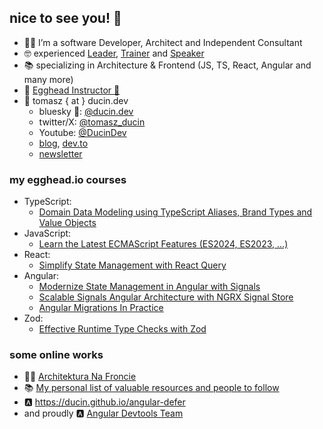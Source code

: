 ## nice to see you! 🙂

- 🧑‍💻 I’m a software Developer, Architect and Independent Consultant
- 🤓 experienced [Leader](https://ducin.dev), [Trainer](https://ducin.dev/trainings) and [Speaker](https://ducin.dev/archive)
- 📚 specializing in Architecture & Frontend (JS, TS, React, Angular and many more)
- 🥚 [Egghead Instructor 🎥](https://bit.ly/ducin-egghead)
- 👋 tomasz { at } ducin.dev
  - bluesky 🦋: [@ducin.dev](https://bsky.app/profile/ducin.dev)
  - twitter/X: [@tomasz_ducin](https://twitter.com/tomasz_ducin)
  - Youtube: [@DucinDev](https://www.youtube.com/@DucinDev)
  - [blog](https://ducin.dev/blog), [dev.to](https://dev.to/ducin)
  - [newsletter](https://ducin.dev/newsletter)

### my egghead.io courses

- TypeScript:
  - [Domain Data Modeling using TypeScript Aliases, Brand Types and Value Objects](https://egghead.io/courses/domain-data-modeling-using-typescript-aliases-brand-types-and-value-objects-4daf0ac1)
- JavaScript:
  - [Learn the Latest ECMAScript Features (ES2024, ES2023, ...)](https://egghead.io/courses/learn-the-latest-ecmascript-features-es2024-es2023-9112d52a?af=https://app.egghead.io/s/npr32)
- React:
  - [Simplify State Management with React Query](https://egghead.io/courses/simplify-state-management-with-react-query-0d92fbf3)
- Angular:
  - [Modernize State Management in Angular with Signals](https://egghead.io/courses/modernize-state-management-in-angular-with-signals-6e7ea1c2?af=https://app.egghead.io/s/npr32)
  - [Scalable Signals Angular Architecture with NGRX Signal Store](https://egghead.io/courses/scalable-signals-architecture-with-ngrx-signal-store-a33abd39)
  - [Angular Migrations In Practice](https://egghead.io/courses/angular-migrations-in-practice-54fd1fe2)
- Zod:
  - [Effective Runtime Type Checks with Zod](https://egghead.io/courses/effective-runtime-type-checks-with-zod-22abf5f9)

### some online works

- 👷‍♂️ [Architektura Na Froncie](http://architekturanafroncie.pl)
- 📚 [My personal list of valuable resources and people to follow](https://github.com/ducin/awesomes)
- 🅰️ https://ducin.github.io/angular-defer
- and proudly 🅰️ [Angular Devtools Team](https://chromewebstore.google.com/detail/angular-devtools/ienfalfjdbdpebioblfackkekamfmbnh?pli=1)
